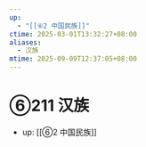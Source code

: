 ```yaml
---
up:
  - "[[⑥2 中国民族]]"
ctime: 2025-03-01T13:32:27+08:00
aliases:
  - 汉族
mtime: 2025-09-09T12:37:05+08:00
---
```


# ⑥211 汉族

- up: [[⑥2 中国民族]]

